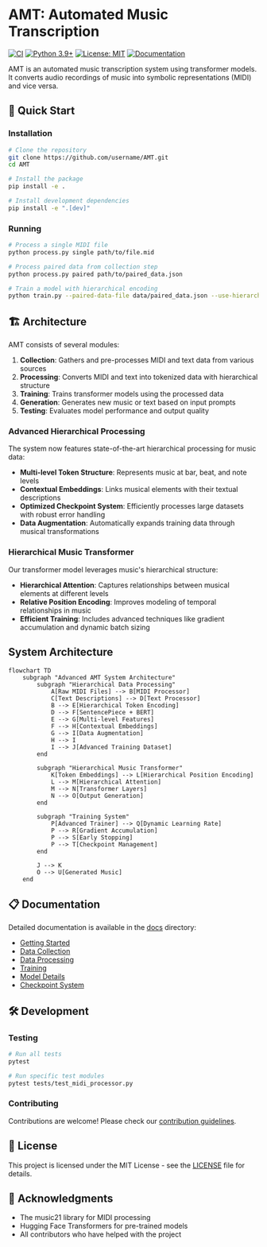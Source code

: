 # AMT: Automated Music Transcription

[![CI](https://github.com/username/AMT/actions/workflows/ci.yml/badge.svg)](https://github.com/username/AMT/actions/workflows/ci.yml)
[![Python 3.9+](https://img.shields.io/badge/python-3.9+-blue.svg)](https://www.python.org/downloads/)
[![License: MIT](https://img.shields.io/badge/License-MIT-yellow.svg)](https://opensource.org/licenses/MIT)
[![Documentation](https://img.shields.io/badge/docs-latest-brightgreen.svg)](https://username.github.io/AMT/)

AMT is an automated music transcription system using transformer models. It converts audio recordings of music into symbolic representations (MIDI) and vice versa.

## 🚀 Quick Start

### Installation

```bash
# Clone the repository
git clone https://github.com/username/AMT.git
cd AMT

# Install the package
pip install -e .

# Install development dependencies
pip install -e ".[dev]"
```

### Running

```bash
# Process a single MIDI file
python process.py single path/to/file.mid

# Process paired data from collection step
python process.py paired path/to/paired_data.json

# Train a model with hierarchical encoding
python train.py --paired-data-file data/paired_data.json --use-hierarchical-encoding
```

## 🏗️ Architecture

AMT consists of several modules:

1. **Collection**: Gathers and pre-processes MIDI and text data from various sources
2. **Processing**: Converts MIDI and text into tokenized data with hierarchical structure
3. **Training**: Trains transformer models using the processed data
4. **Generation**: Generates new music or text based on input prompts
5. **Testing**: Evaluates model performance and output quality

### Advanced Hierarchical Processing

The system now features state-of-the-art hierarchical processing for music data:

- **Multi-level Token Structure**: Represents music at bar, beat, and note levels
- **Contextual Embeddings**: Links musical elements with their textual descriptions
- **Optimized Checkpoint System**: Efficiently processes large datasets with robust error handling
- **Data Augmentation**: Automatically expands training data through musical transformations

### Hierarchical Music Transformer

Our transformer model leverages music's hierarchical structure:

- **Hierarchical Attention**: Captures relationships between musical elements at different levels
- **Relative Position Encoding**: Improves modeling of temporal relationships in music
- **Efficient Training**: Includes advanced techniques like gradient accumulation and dynamic batch sizing

## System Architecture

```mermaid
flowchart TD
    subgraph "Advanced AMT System Architecture"
        subgraph "Hierarchical Data Processing"
            A[Raw MIDI Files] --> B[MIDI Processor]
            C[Text Descriptions] --> D[Text Processor]
            B --> E[Hierarchical Token Encoding]
            D --> F[SentencePiece + BERT]
            E --> G[Multi-level Features]
            F --> H[Contextual Embeddings]
            G --> I[Data Augmentation]
            H --> I
            I --> J[Advanced Training Dataset]
        end
        
        subgraph "Hierarchical Music Transformer"
            K[Token Embeddings] --> L[Hierarchical Position Encoding]
            L --> M[Hierarchical Attention]
            M --> N[Transformer Layers]
            N --> O[Output Generation]
        end
        
        subgraph "Training System"
            P[Advanced Trainer] --> Q[Dynamic Learning Rate]
            P --> R[Gradient Accumulation]
            P --> S[Early Stopping]
            P --> T[Checkpoint Management]
        end
        
        J --> K
        O --> U[Generated Music]
    end
```

## 📋 Documentation

Detailed documentation is available in the [docs](docs/) directory:

- [Getting Started](docs/01_getting_started.md)
- [Data Collection](docs/02_data_collection.md)
- [Data Processing](docs/03_data_processing.md)
- [Training](docs/04_training.md)
- [Model Details](docs/05_model_deep_dive.md)
- [Checkpoint System](docs/checkpoint_system.md)

## 🛠️ Development

### Testing

```bash
# Run all tests
pytest

# Run specific test modules
pytest tests/test_midi_processor.py
```

### Contributing

Contributions are welcome! Please check our [contribution guidelines](CONTRIBUTING.md).

## 📜 License

This project is licensed under the MIT License - see the [LICENSE](LICENSE) file for details.

## 🙏 Acknowledgments

- The music21 library for MIDI processing
- Hugging Face Transformers for pre-trained models
- All contributors who have helped with the project 